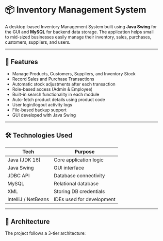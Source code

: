 # 📦 Inventory Management System

A desktop-based Inventory Management System built using **Java Swing** for the GUI and **MySQL** for backend data storage. The application helps small to mid-sized businesses easily manage their inventory, sales, purchases, customers, suppliers, and users.

---

## 🧠 Features

- Manage Products, Customers, Suppliers, and Inventory Stock
- Record Sales and Purchase Transactions
- Automatic stock adjustments after each transaction
- Role-based access (Admin & Employee)
- Built-in search functionality in each module
- Auto-fetch product details using product code
- User login/logout activity logs
- File-based backup support
- GUI developed with Java Swing

---

## 🛠 Technologies Used

| Tech               | Purpose                         |
|--------------------|---------------------------------|
| Java (JDK 16)       | Core application logic          |
| Java Swing          | GUI interface                   |
| JDBC API            | Database connectivity           |
| MySQL               | Relational database             |
| XML                 | Storing DB credentials          |
| IntelliJ / NetBeans | IDEs used for development       |

---

## 🧱 Architecture

The project follows a 3-tier architecture:

